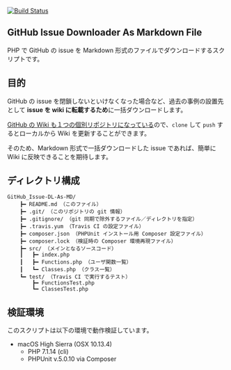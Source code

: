 [![Build Status](https://travis-ci.org/KEINOS/GitHub_Issue-DL-As-MD.svg?branch=master)](https://travis-ci.org/KEINOS/GitHub_Issue-DL-As-MD)

## GitHub Issue Downloader As Markdown File

PHP で GitHub の issue を Markdown 形式のファイルでダウンロードするスクリプトです。

## 目的

GitHub の issue を閉鎖しないといけなくなった場合など、過去の事例の設置先として **issue を wiki に転載するため**に一括ダウンロードします。

[GitHub の Wiki も１つの個別リポジトリになっている](https://help.github.com/articles/adding-and-editing-wiki-pages-locally/)ので、`clone` して `push` するとローカルから Wiki を更新することができます。

そのため、Markdown 形式で一括ダウンロードした issue であれば、簡単に Wiki に反映できることを期待します。

## ディレクトリ構成

```
GitHub_Issue-DL-As-MD/
	┣━ README.md （このファイル）
	┣━ .git/ （このリポジトリの git 情報）
	┣━ .gitignore/ （git 同期で除外するファイル／ディレクトリを指定）
	┣━ .travis.yum （Travis CI の設定ファイル）
	┣━ composer.json （PHPUnit インストール用 Composer 設定ファイル）
	┣━ composer.lock （検証時の Composer 環境再現ファイル）
	┣━ src/ （メインとなるソースコード）
	┃	┣━ index.php
	┃	┣━ Functions.php （ユーザ関数一覧）
	┃	┗━ Classes.php （クラス一覧）
	┗━ test/ （Travis CI で実行するテスト）
		┣━ FunctionsTest.php
		┗━ ClassesTest.php
```

## 検証環境

このスクリプトは以下の環境で動作検証しています。

- macOS High Sierra (OSX 10.13.4)
    - PHP 7.1.14 (cli)
    - PHPUnit v.5.0.10 via Composer


